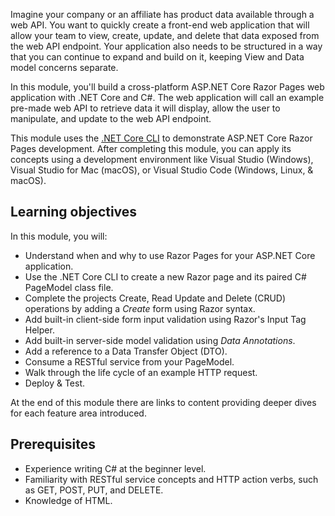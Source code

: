 Imagine your company or an affiliate has product data available through a web API. You want to quickly create a front-end web application that will allow your team to view, create, update, and delete that data exposed from the web API endpoint. Your application also needs to be structured in a way that you can continue to expand and build on it, keeping View and Data model concerns separate.

In this module, you'll build a cross-platform ASP.NET Core Razor Pages web application with .NET Core and C#. The web application will call an example pre-made web API to retrieve data it will display, allow the user to manipulate, and update to the web API endpoint.

This module uses the [.NET Core CLI](https://docs.microsoft.com/dotnet/core/tools/) to demonstrate ASP.NET Core Razor Pages development. After completing this module, you can apply its concepts using a development environment like Visual Studio (Windows), Visual Studio for Mac (macOS), or Visual Studio Code (Windows, Linux, & macOS).

## Learning objectives

In this module, you will:

* Understand when and why to use Razor Pages for your ASP.NET Core application.
* Use the .NET Core CLI to create a new Razor page and its paired C# PageModel class file.
* Complete the projects Create, Read Update and Delete (CRUD) operations by adding a *Create* form using Razor syntax.
* Add built-in client-side form input validation using Razor's Input Tag Helper.
* Add built-in server-side model validation using *Data Annotations*.
* Add a reference to a Data Transfer Object (DTO).
* Consume a RESTful service from your PageModel.
* Walk through the life cycle of an example HTTP request.
* Deploy & Test.

At the end of this module there are links to content providing deeper dives for each feature area introduced.

## Prerequisites

* Experience writing C# at the beginner level.
* Familiarity with RESTful service concepts and HTTP action verbs, such as GET, POST, PUT, and DELETE.
* Knowledge of HTML.
